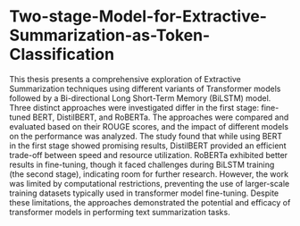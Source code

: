 # Two-stage-Model-for-Extractive-Summarization-as-Token-Classification
This thesis presents a comprehensive exploration of Extractive Summarization techniques using different variants of Transformer models followed by a Bi-directional Long Short-Term Memory (BiLSTM) model. Three distinct approaches were investigated differ in the first stage: fine-tuned BERT, DistilBERT, and RoBERTa. The approaches were compared and evaluated based on their ROUGE scores, and the impact of different models on the performance was analyzed. The study found that while using BERT in the first stage showed promising results, DistilBERT provided an efficient trade-off between speed and resource utilization. RoBERTa exhibited better results in fine-tuning, though it faced challenges during BiLSTM training (the second stage), indicating room for further research. However, the work was limited by computational restrictions, preventing the use of larger-scale training datasets typically used in transformer model fine-tuning. Despite these limitations, the approaches demonstrated the potential and efficacy of transformer models in performing text summarization tasks.

